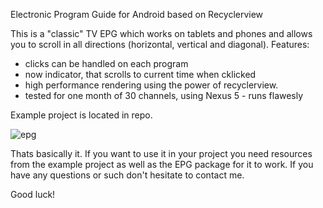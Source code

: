 Electronic Program Guide for Android based on Recyclerview

This is a "classic" TV EPG which works on tablets and phones and allows you to scroll in all directions (horizontal, vertical and diagonal). 
Features:
- clicks can be handled on each program
- now indicator, that scrolls to current time when cklicked
- high performance rendering using the power of recyclerview. 
- tested for one month of 30 channels, using Nexus 5 - runs flawesly

Example project is located in repo.

![epg](https://user-images.githubusercontent.com/3800514/64890250-d7b61f00-d677-11e9-9f43-f6859ab4c440.png)

Thats basically it. If you want to use it in your project you need resources from the example project as well as the EPG package for it to work. If you have any questions or such don't hesitate to contact me.

Good luck!
